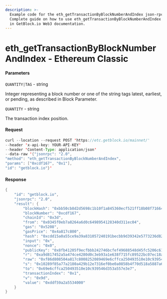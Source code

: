 ```yaml
---
description: >-
  Example code for the eth_getTransactionByBlockNumberAndIndex json-rpc method.
  Сomplete guide on how to use eth_getTransactionByBlockNumberAndIndex json-rpc
  in GetBlock.io Web3 documentation.
---
```


# eth\_getTransactionByBlockNumberAndIndex - Ethereum Classic

#### Parameters

`QUANTITY|TAG` - string

Integer representing a block number or one of the string tags latest, earliest, or pending, as described in Block Parameter.

`QUANTITY` - string

The transaction index position.

#### Request

```java
curl --location --request POST 'https://etc.getblock.io/mainnet/' 
--header 'x-api-key: YOUR-API-KEY' 
--header 'Content-Type: application/json' 
--data-raw '{"jsonrpc": "2.0",
"method": "eth_getTransactionByBlockNumberAndIndex",
"params": ["0xcdf167", "0x1"],
"id": "getblock.io"}'
```

#### Response

```java
{
    "id": "getblock.io",
    "jsonrpc": "2.0",
    "result": {
        "blockHash": "0xbb50cb8d2d5698c1b10f1a845360ecf521ff18b08f71664a4639b6bdbb08fb38",
        "blockNumber": "0xcdf167",
        "chainId": "0x3d",
        "from": "0x0345f0eb7a8264a6d0c6498954128340d311ec04",
        "gas": "0x5208",
        "gasPrice": "0x4a817c800",
        "hash": "0xcdd15a0a55ce9a39a831057240191becbb9d39342e5773236d82afcc7923e08d",
        "input": "0x",
        "nonce": "0x0",
        "publicKey": "0x8fb41205f9ecfbbb242746bcfef49688548d45fc5206c61a3a965e309f944669882e8ccb22e4d8ba2d4c6644b4dc39756b7bb9783237be47d1f209e13c780519",
        "r": "0xa9d817452a5a474ce4280d0c3eb93a1e638f715fc89522bc07ec18ad333e0226",
        "raw": "0xf86d808504a817c8008252089469e6cffca250493510e10c939546d353a557e3e7880ddf59a2a553400080819da0a9d817452a5a474ce4280d0c3eb93a1e638f715fc89522bc07ec18ad333e0226a010289f85a77a2180a429b12e7316ef0be0a0858b4f70d518a5887a680fc349d7",
        "s": "0x10289f85a77a2180a429b12e7316ef0be0a0858b4f70d518a5887a680fc349d7",
        "to": "0x69e6cffca250493510e10c939546d353a557e3e7",
        "transactionIndex": "0x1",
        "v": "0x9d",
        "value": "0xddf59a2a5534000"
    }
}
```
